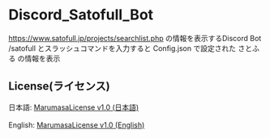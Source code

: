 # Discord_Satofull_Bot
https://www.satofull.jp/projects/searchlist.php  の情報を表示するDiscord Bot
<br>
/satofull とスラッシュコマンドを入力すると Config.json で設定された さとふる の情報を表示
<br>
## License(ライセンス)
日本語: [MarumasaLicense v1.0 (日本語)](https://github.com/malken21/MarumasaLicenses/blob/main/MarumasaLicense_v1.0/LICENSE-ja.md)
<br>
<br>
English: [MarumasaLicense v1.0 (English)](https://github.com/malken21/MarumasaLicenses/blob/main/MarumasaLicense_v1.0/LICENSE-en.md)
